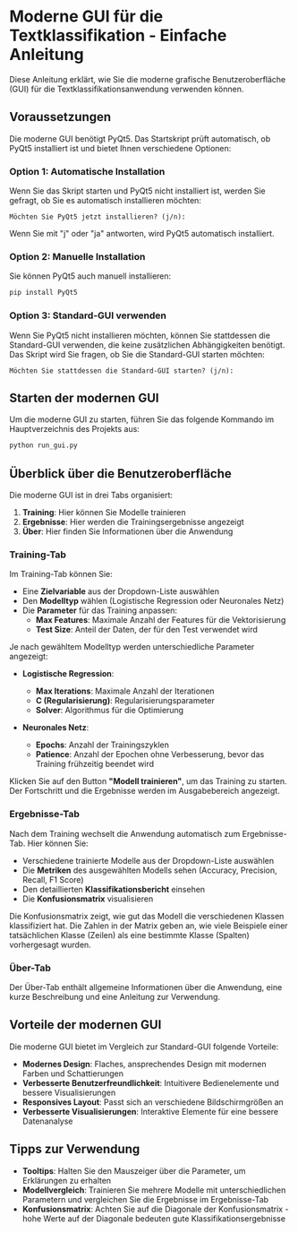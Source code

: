 # Moderne GUI für die Textklassifikation - Einfache Anleitung

Diese Anleitung erklärt, wie Sie die moderne grafische Benutzeroberfläche (GUI) für die Textklassifikationsanwendung verwenden können.

## Voraussetzungen

Die moderne GUI benötigt PyQt5. Das Startskript prüft automatisch, ob PyQt5 installiert ist und bietet Ihnen verschiedene Optionen:

### Option 1: Automatische Installation

Wenn Sie das Skript starten und PyQt5 nicht installiert ist, werden Sie gefragt, ob Sie es automatisch installieren möchten:

```
Möchten Sie PyQt5 jetzt installieren? (j/n):
```

Wenn Sie mit "j" oder "ja" antworten, wird PyQt5 automatisch installiert.

### Option 2: Manuelle Installation

Sie können PyQt5 auch manuell installieren:

```bash
pip install PyQt5
```

### Option 3: Standard-GUI verwenden

Wenn Sie PyQt5 nicht installieren möchten, können Sie stattdessen die Standard-GUI verwenden, die keine zusätzlichen Abhängigkeiten benötigt. Das Skript wird Sie fragen, ob Sie die Standard-GUI starten möchten:

```
Möchten Sie stattdessen die Standard-GUI starten? (j/n):
```

## Starten der modernen GUI

Um die moderne GUI zu starten, führen Sie das folgende Kommando im Hauptverzeichnis des Projekts aus:

```bash
python run_gui.py
```

## Überblick über die Benutzeroberfläche

Die moderne GUI ist in drei Tabs organisiert:

1. **Training**: Hier können Sie Modelle trainieren
2. **Ergebnisse**: Hier werden die Trainingsergebnisse angezeigt
3. **Über**: Hier finden Sie Informationen über die Anwendung

### Training-Tab

Im Training-Tab können Sie:

- Eine **Zielvariable** aus der Dropdown-Liste auswählen
- Den **Modelltyp** wählen (Logistische Regression oder Neuronales Netz)
- Die **Parameter** für das Training anpassen:
  - **Max Features**: Maximale Anzahl der Features für die Vektorisierung
  - **Test Size**: Anteil der Daten, der für den Test verwendet wird

Je nach gewähltem Modelltyp werden unterschiedliche Parameter angezeigt:

- **Logistische Regression**:
  - **Max Iterations**: Maximale Anzahl der Iterationen
  - **C (Regularisierung)**: Regularisierungsparameter
  - **Solver**: Algorithmus für die Optimierung

- **Neuronales Netz**:
  - **Epochs**: Anzahl der Trainingszyklen
  - **Patience**: Anzahl der Epochen ohne Verbesserung, bevor das Training frühzeitig beendet wird

Klicken Sie auf den Button **"Modell trainieren"**, um das Training zu starten. Der Fortschritt und die Ergebnisse werden im Ausgabebereich angezeigt.

### Ergebnisse-Tab

Nach dem Training wechselt die Anwendung automatisch zum Ergebnisse-Tab. Hier können Sie:

- Verschiedene trainierte Modelle aus der Dropdown-Liste auswählen
- Die **Metriken** des ausgewählten Modells sehen (Accuracy, Precision, Recall, F1 Score)
- Den detaillierten **Klassifikationsbericht** einsehen
- Die **Konfusionsmatrix** visualisieren

Die Konfusionsmatrix zeigt, wie gut das Modell die verschiedenen Klassen klassifiziert hat. Die Zahlen in der Matrix geben an, wie viele Beispiele einer tatsächlichen Klasse (Zeilen) als eine bestimmte Klasse (Spalten) vorhergesagt wurden.

### Über-Tab

Der Über-Tab enthält allgemeine Informationen über die Anwendung, eine kurze Beschreibung und eine Anleitung zur Verwendung.

## Vorteile der modernen GUI

Die moderne GUI bietet im Vergleich zur Standard-GUI folgende Vorteile:

- **Modernes Design**: Flaches, ansprechendes Design mit modernen Farben und Schattierungen
- **Verbesserte Benutzerfreundlichkeit**: Intuitivere Bedienelemente und bessere Visualisierungen
- **Responsives Layout**: Passt sich an verschiedene Bildschirmgrößen an
- **Verbesserte Visualisierungen**: Interaktive Elemente für eine bessere Datenanalyse

## Tipps zur Verwendung

- **Tooltips**: Halten Sie den Mauszeiger über die Parameter, um Erklärungen zu erhalten
- **Modellvergleich**: Trainieren Sie mehrere Modelle mit unterschiedlichen Parametern und vergleichen Sie die Ergebnisse im Ergebnisse-Tab
- **Konfusionsmatrix**: Achten Sie auf die Diagonale der Konfusionsmatrix - hohe Werte auf der Diagonale bedeuten gute Klassifikationsergebnisse